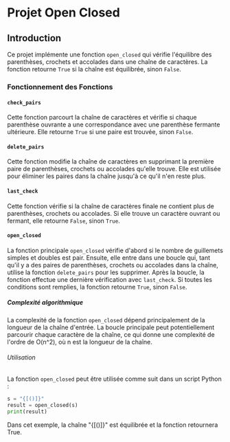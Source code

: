 # Projet Open Closed

## Introduction

Ce projet implémente une fonction `open_closed` qui vérifie l'équilibre des parenthèses, crochets et accolades dans une chaîne de caractères. La fonction retourne `True` si la chaîne est équilibrée, sinon `False`.

### Fonctionnement des Fonctions

#### `check_pairs`

Cette fonction parcourt la chaîne de caractères et vérifie si chaque parenthèse ouvrante a une correspondance avec une parenthèse fermante ultérieure. Elle retourne `True` si une paire est trouvée, sinon `False`.

#### `delete_pairs`

Cette fonction modifie la chaîne de caractères en supprimant la première paire de parenthèses, crochets ou accolades qu'elle trouve. Elle est utilisée pour éliminer les paires dans la chaîne jusqu'à ce qu'il n'en reste plus.

#### `last_check`

Cette fonction vérifie si la chaîne de caractères finale ne contient plus de parenthèses, crochets ou accolades. Si elle trouve un caractère ouvrant ou fermant, elle retourne `False`, sinon `True`.

#### `open_closed`

La fonction principale `open_closed` vérifie d'abord si le nombre de guillemets simples et doubles est pair. Ensuite, elle entre dans une boucle qui, tant qu'il y a des paires de parenthèses, crochets ou accolades dans la chaîne, utilise la fonction `delete_pairs` pour les supprimer. Après la boucle, la fonction effectue une dernière vérification avec `last_check`. Si toutes les conditions sont remplies, la fonction retourne `True`, sinon `False`.

##### Complexité algorithmique

La complexité de la fonction `open_closed` dépend principalement de la longueur de la chaîne d'entrée. La boucle principale peut potentiellement parcourir chaque caractère de la chaîne, ce qui donne une complexité de l'ordre de O(n^2), où n est la longueur de la chaîne.

###### Utilisation

La fonction `open_closed` peut être utilisée comme suit dans un script Python :

```python
s = "{[()]}"
result = open_closed(s)
print(result)
```

Dans cet exemple, la chaîne "{[()]}" est équilibrée et la fonction retournera True.
